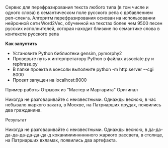 Сервис для перефразирования текста любого типа (в том числе и одного слова) в семантическом поле русского репа с добавлением реп-сленга. Алгоритм перефразирования основан на использовании нейронной сети Word2Vec, обученной на текстах более чем 9500 песен русских исполнителей, которая находит близкие по семантике слова в контексте русского репа

**Как запустить**

* Установите Python библиотеки gensim, pymorphy2
* Проверьте путь к интерпретатору Python в файлах associate.py и rephrase.py
* В папке проекта в консоли выполните python -m http.server --cgi 8000
* Проект запущен на localhost:8000

Пример работы
Отрывок из "Мастер и Маргарита"
Оригинал

Никогда не разговаривайте с неизвестными. Однажды весною, в час небывало жаркого заката, в Москве, на Патриарших прудах, появились два гражданина.

Результат

Никогда не разговаривайте с неизвестными. Однажды весною, в да-да-да-да-да-да-да-да-д кокаииииинннннного жаркого рассвета, в столице, на Патриарших вхламах, появились два артефакта.
